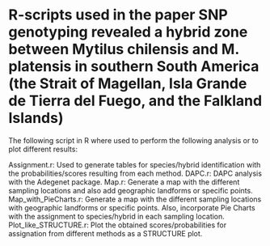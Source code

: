 # R-scripts used in the paper SNP genotyping revealed a hybrid zone between Mytilus chilensis and M. platensis in southern South America (the Strait of Magellan, Isla Grande de Tierra del Fuego, and the Falkland Islands)

The following script in R where used to perform the following analysis or to plot different results:

Assignment.r: Used to generate tables for species/hybrid identification with the probabilities/scores resulting from each method.
DAPC.r: DAPC analysis with the Adegenet package.
Map.r: Generate a map with the different sampling locations and also add geographic landforms or specific points.
Map_with_PieCharts.r: Generate a map with the different sampling locations with geographic landforms or specific points. Also, incorporate Pie Charts with the assignment to species/hybrid in each sampling location. 
Plot_like_STRUCTURE.r: Plot the obtained scores/probabilities for assignation from different methods as a STRUCTURE plot.
